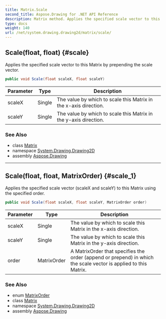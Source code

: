 ```yaml
---
title: Matrix.Scale
second_title: Aspose.Drawing for .NET API Reference
description: Matrix method. Applies the specified scale vector to this Matrix by prepending the scale vector
type: docs
weight: 140
url: /net/system.drawing.drawing2d/matrix/scale/
---
```

## Scale(float, float) {#scale}

Applies the specified scale vector to this Matrix by prepending the scale vector.

```csharp
public void Scale(float scaleX, float scaleY)
```

| Parameter | Type | Description |
| --- | --- | --- |
| scaleX | Single | The value by which to scale this Matrix in the x-axis direction. |
| scaleY | Single | The value by which to scale this Matrix in the y-axis direction. |

### See Also

* class [Matrix](../)
* namespace [System.Drawing.Drawing2D](../../matrix/)
* assembly [Aspose.Drawing](../../../)

---

## Scale(float, float, MatrixOrder) {#scale_1}

Applies the specified scale vector (scaleX and scaleY) to this Matrix using the specified order.

```csharp
public void Scale(float scaleX, float scaleY, MatrixOrder order)
```

| Parameter | Type | Description |
| --- | --- | --- |
| scaleX | Single | The value by which to scale this Matrix in the x-axis direction. |
| scaleY | Single | The value by which to scale this Matrix in the y-axis direction. |
| order | MatrixOrder | A MatrixOrder that specifies the order (append or prepend) in which the scale vector is applied to this Matrix. |

### See Also

* enum [MatrixOrder](../../matrixorder/)
* class [Matrix](../)
* namespace [System.Drawing.Drawing2D](../../matrix/)
* assembly [Aspose.Drawing](../../../)


